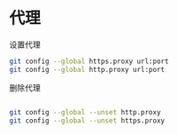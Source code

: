# 代理

设置代理

```bash
git config --global https.proxy url:port
git config --global http.proxy url:port
```

删除代理

```bash

git config --global --unset http.proxy
git config --global --unset https.proxy
```
